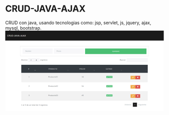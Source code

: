 # CRUD-JAVA-AJAX
CRUD con java, usando tecnologias como: jsp, servlet, js, jquery, ajax, mysql, bootstrap.
![captura del proyecto](https://github.com/aimarandony/CRUD-JAVA-AJAX/blob/master/captura/img-main.png)
